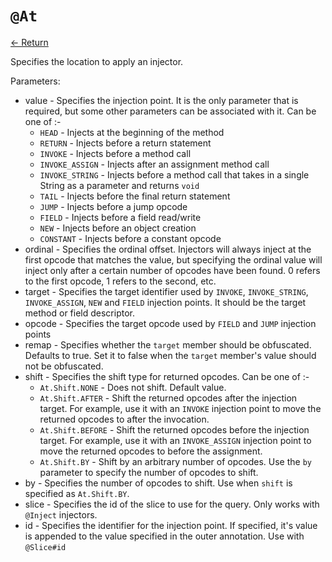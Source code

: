 # `@At`

[<- Return](README.md)

Specifies the location to apply an injector.

Parameters:
 - value - Specifies the injection point. It is the only parameter that is required, but some other parameters can be associated with it. Can be one of :-
   - `HEAD` - Injects at the beginning of the method 
   - `RETURN` - Injects before a return statement
   - `INVOKE` - Injects before a method call
   - `INVOKE_ASSIGN` - Injects after an assignment method call
   - `INVOKE_STRING` - Injects before a method call that takes in a single String as a parameter and returns `void`
   - `TAIL` -  Injects before the final return statement
   - `JUMP` - Injects before a jump opcode
   - `FIELD` - Injects before a field read/write
   - `NEW` - Injects before an object creation
   - `CONSTANT` - Injects before a constant opcode
 - ordinal - Specifies the ordinal offset. Injectors will always inject at the first opcode that matches the value, but specifying the ordinal value will inject only after a certain number of opcodes have been found. 0 refers to the first opcode, 1 refers to the second, etc.
 - target - Specifies the target identifier used by `INVOKE`, `INVOKE_STRING`, `INVOKE_ASSIGN`, `NEW` and `FIELD` injection points. It should be the target method or field descriptor. 
 - opcode - Specifies the target opcode used by `FIELD` and `JUMP` injection points
 - remap - Specifies whether the `target` member should be obfuscated. Defaults to true. Set it to false when the `target` member's value should not be obfuscated. 
 - shift - Specifies the shift type for returned opcodes. Can be one of :-
   - `At.Shift.NONE` - Does not shift. Default value.
   - `At.Shift.AFTER` - Shift the returned opcodes after the injection target. For example, use it with an `INVOKE` injection point to move the returned opcodes to after the invocation.
   - `At.Shift.BEFORE` - Shift the returned opcodes before the injection target. For example, use it with an `INVOKE_ASSIGN` injection point to move the returned opcodes to before the assignment. 
   - `At.Shift.BY` - Shift by an arbitrary number of opcodes. Use the `by` parameter to specify the number of opcodes to shift. 
 - by - Specifies the number of opcodes to shift. Use when `shift` is specified as `At.Shift.BY`. 
 - slice - Specifies the id of the slice to use for the query. Only works with `@Inject` injectors. 
 - id - Specifies the identifier for the injection point. If specified, it's value is appended to the value specified in the outer annotation. Use with `@Slice#id`
